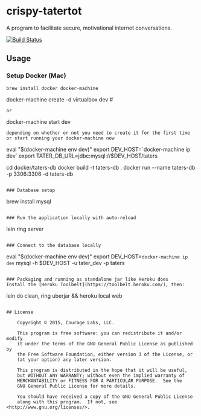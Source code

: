 # crispy-tatertot

A program to facilitate secure, motivational internet conversations.

[![Build Status](https://travis-ci.org/couragelabs/crispy-tatertot.svg?branch=master)](https://travis-ci.org/couragelabs/crispy-tatertot)

## Usage

### Setup Docker (Mac)

```
brew install docker docker-machine

```
docker-machine create -d virtualbox dev # 

```
or 
```
docker-machine start dev 

```
depending on whether or not you need to create it for the first time or start running your docker-machine now
```
eval "$(docker-machine env dev)"
export DEV_HOST=`docker-machine ip dev`
export TATER_DB_URL=jdbc:mysql://$DEV_HOST/taters

cd docker/taters-db
docker build -t taters-db .
docker run --name taters-db -p 3306:3306 -d taters-db

```

### Database setup
```
brew install mysql
```

### Run the application locally with auto-reload

```
lein ring server
```

### Connect to the database locally
```
eval "$(docker-machine env dev)"
export DEV_HOST=`docker-machine ip dev`
mysql -h $DEV_HOST -u tater_dev -p taters
```

### Packaging and running as standalone jar like Heroku does
Install the [Heroku Toolbelt](https://toolbelt.heroku.com/), then:

```
lein do clean, ring uberjar && heroku local web
```

## License

    Copyright © 2015, Courage Labs, LLC.
    
    This program is free software: you can redistribute it and/or modify
    it under the terms of the GNU General Public License as published by
    the Free Software Foundation, either version 3 of the License, or
    (at your option) any later version.
    
    This program is distributed in the hope that it will be useful,
    but WITHOUT ANY WARRANTY; without even the implied warranty of
    MERCHANTABILITY or FITNESS FOR A PARTICULAR PURPOSE.  See the
    GNU General Public License for more details.
    
    You should have received a copy of the GNU General Public License
    along with this program.  If not, see <http://www.gnu.org/licenses/>.
    
